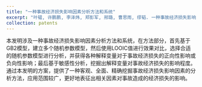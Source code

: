 ```yaml
---
title: "一种事故经济损失影响因素分析方法和系统"
excerpt: "叶韫, 许鹏鹏, 李泽炜, 郑彭军, 邢璐, 曹思雨, 缪韬. 一种事故经济损失影响因素分析方法和系统. 申请号：202411323810.0. 申请日：2024.09.23"
collection: patents
---
```

本发明涉及一种事故经济损失影响因素分析方法和系统，在方法部分，首先基于GB2模型，建立多个随机参数模型，然后使用LOOIC值进行效果对比，选择合适的随机参数模型进行分析，并获得各种解释变量对于事故经济损失的正向性影响或负向性影响；最后基于敏感性分析，挖掘出解释变量对事故经济损失的影响程度。通过本发明的方案，提供了一种客观、全面、精确挖掘事故经济损失影响因素的分析方法，应用范围较广，更好地表征出相关因素对事故造成的经济损失的影响。
